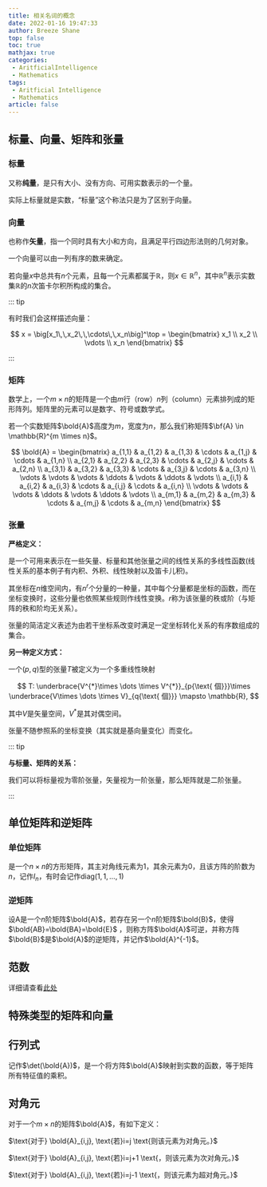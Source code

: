 ```yaml
---
title: 相关名词的概念
date: 2022-01-16 19:47:33
author: Breeze Shane
top: false
toc: true
mathjax: true
categories: 
 - AritficialIntelligence
 - Mathematics
tags: 
 - Aritficial Intelligence
 - Mathematics
article: false
---
```

## 标量、向量、矩阵和张量

### 标量

又称**纯量**，是只有大小、没有方向、可用实数表示的一个量。

实际上标量就是实数，“标量”这个称法只是为了区别于向量。

### 向量

也称作**矢量**，指一个同时具有大小和方向，且满足平行四边形法则的几何对象。

一个向量可以由一列有序的数来确定。

若向量$x$中总共有$n$个元素，且每一个元素都属于$\mathbb{R}$，则$x \in \mathbb{R}^{n}$，其中$\mathbb{R}^{n}$表示实数集$\mathbb{R}$的$n$次笛卡尔积所构成的集合。

::: tip

有时我们会这样描述向量：

$$
x = \big[x_1\,\,x_2\,\,\cdots\,\,x_n\big]^\top = 
\begin{bmatrix}
x_1 \\
x_2 \\
\vdots \\
x_n
\end{bmatrix}
$$

:::

### 矩阵

数学上，一个$m\times n$的矩阵是一个由$m$行（row）$n$列（column）元素排列成的矩形阵列。矩阵里的元素可以是数字、符号或数学式。

若一个实数矩阵$\bold{A}$高度为$m$，宽度为$n$，那么我们称矩阵$\bf{A} \in \mathbb{R}^{m \times n}$。

$$
\bold{A} = 
\begin{bmatrix}
    a_{1,1} & a_{1,2} & a_{1,3} & \cdots & a_{1,j} & \cdots & a_{1,n} \\
    a_{2,1} & a_{2,2} & a_{2,3} & \cdots & a_{2,j} & \cdots & a_{2,n} \\
    a_{3,1} & a_{3,2} & a_{3,3} & \cdots & a_{3,j} & \cdots & a_{3,n} \\
    \vdots & \vdots & \vdots & \ddots & \vdots & \ddots & \vdots \\
    a_{i,1} & a_{i,2} & a_{i,3} & \cdots & a_{i,j} & \cdots & a_{i,n} \\
    \vdots & \vdots & \vdots & \ddots & \vdots & \ddots & \vdots \\
    a_{m,1} & a_{m,2} & a_{m,3} & \cdots & a_{m,j} & \cdots & a_{m,n}
\end{bmatrix}
$$

### 张量

**严格定义：**

是一个可用来表示在一些矢量、标量和其他张量之间的线性关系的多线性函数(线性关系的基本例子有内积、外积、线性映射以及笛卡儿积)。

其坐标在$n$维空间内，有$n^r$个分量的一种量，其中每个分量都是坐标的函数，而在坐标变换时，这些分量也依照某些规则作线性变换。$r$称为该张量的秩或阶（与矩阵的秩和阶均无关系）。

张量的简洁定义表述为由若干坐标系改变时满足一定坐标转化关系的有序数组成的集合。

**另一种定义方式：**

一个$(p,q)$型的张量$T$被定义为一个多重线性映射

$$
T: \underbrace{V^{*}\times \dots \times V^{*}}_{p{\text{ 個}}}\times \underbrace{V\times \dots \times V}_{q{\text{ 個}}} \mapsto \mathbb{R},
$$

其中$V$是矢量空间，$V^*$是其对偶空间。

张量不随参照系的坐标变换（其实就是基向量变化）而变化。

::: tip

**与标量、矩阵的关系：**

我们可以将标量视为零阶张量，矢量视为一阶张量，那么矩阵就是二阶张量。

:::

## 单位矩阵和逆矩阵

### 单位矩阵

是一个$n\times n$的方形矩阵，其主对角线元素为1，其余元素为0，且该方阵的阶数为$n$，记作$I_n$，有时会记作$\text{diag}(1,1,\dots,1)$

### 逆矩阵

设A是一个$n$阶矩阵$\bold{A}$，若存在另一个$n$阶矩阵$\bold{B}$，使得$\bold{AB}=\bold{BA}=\bold{E}$ ，则称方阵$\bold{A}$可逆，并称方阵$\bold{B}$是$\bold{A}$的逆矩阵，并记作$\bold{A}^{-1}$。

## 范数

详细请查看[此处](../../Mathematics/Norm.md)

## 特殊类型的矩阵和向量

## 行列式

记作$\det(\bold{A})$，是一个将方阵$\bold{A}$映射到实数的函数，等于矩阵所有特征值的乘积。

## 对角元

对于一个$m\times n$的矩阵$\bold{A}$，有如下定义：

$\text{对于} \bold{A}_{i,j}, \text{若}i=j \text{则该元素为对角元。}$

$\text{对于} \bold{A}_{i,j}, \text{若}i=j+1 \text{，则该元素为次对角元。}$

$\text{对于} \bold{A}_{i,j}, \text{若}i=j-1 \text{，则该元素为超对角元。}$
